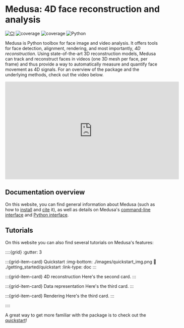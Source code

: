 # Medusa: 4D face reconstruction and analysis

[![CI](https://github.com/medusa-4D/medusa/actions/workflows/tests.yaml/badge.svg)](https://github.com/medusa-4D/medusa/actions/workflows/tests.yaml)
![coverage](https://img.shields.io/endpoint?url=https://gist.githubusercontent.com/lukassnoek/420039a0fe8fb8c1170e0478cdcd0f26/raw/medusa_coverage_badge.json)
![coverage](https://img.shields.io/endpoint?url=https://gist.githubusercontent.com/lukassnoek/cb6da52c965ec24f136b74a1ebad1964/raw/medusa_interrogate_badge.json)
![Python](https://img.shields.io/badge/python-3.9-blue.svg)

Medusa is Python toolbox for face image and video analysis. It offers tools for face
detection, alignment, rendering, and most importantly, *4D reconstruction*.
Using state-of-the-art 3D reconstruction models, Medusa can track and reconstruct faces
in videos (one 3D mesh per face, per frame) and thus provide a way to automatically
measure and quantify face movement as 4D signals. For an overview of the package and the
underlying methods, check out the video below.

<iframe width="560" height="315" src="https://www.youtube.com/embed/fnKfWwlrn6Q" title="YouTube video player" frameborder="0" allow="accelerometer; autoplay; clipboard-write; encrypted-media; gyroscope; picture-in-picture; web-share" allowfullscreen></iframe>

## Documentation overview

On this website, you can find general information about Medusa (such as how to
[install](getting_started/installation) and [cite](getting_started/citation) it), as
well as details on Medusa's [command-line interface](api/cli) and
[Python interface](api/python).

## Tutorials

On this website you can also find several tutorials on Medusa's features:

::::{grid}
:gutter: 3

:::{grid-item-card} Quickstart
:img-bottom: ./images/quickstart_img.png
:link: ./getting_started/quickstart
:link-type: doc
:::

:::{grid-item-card} 4D reconstruction
Here's the second card.
:::

:::{grid-item-card} Data representation
Here's the third card.
:::

:::{grid-item-card} Rendering
Here's the third card.
:::

::::

A great way to get more familiar with the package is to check out the [quickstart](./getting_started/quickstart)!
